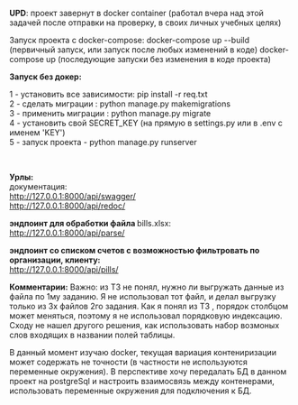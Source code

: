 <p><b>UPD</b>: проект завернут в docker container (работал вчера над этой задачей после отправки на проверку, в cвоих личных учебных целях)</p> 
<p>Запуск проекта с docker-compose:
  docker-compose up --build (первичный запуск, или запуск после любых изменений в коде)
  docker-compose up (последующие запуски без изменения в коде проекта)</p>





<b>Запуск без докер:</b>
<p>
1 - установить все зависимости: pip install -r req.txt <br>
2 - сделать миграции : python manage.py makemigrations <br>
3 - применить миграции : python manage.py migrate <br>
4 - установить свой SECRET_KEY (на прямую в settings.py или в .env c именем 'KEY') <br>
5 - запуск проекта - python manage.py runserver</p> <br>

<strong>Урлы:</strong><br>
  документация:<br>
    http://127.0.0.1:8000/api/swagger/<br>
    http://127.0.0.1:8000/api/redoc/<br>
    
  <b>эндпоинт для обработки файла </b>bills.xlsx:<br>
    http://127.0.0.1:8000/api/parse/<br>
  
  <b>эндпоинт со списком счетов с возможностью фильтровать по организации, клиенту:</b><br>
    http://127.0.0.1:8000/api/pills/<br>
    

<b>Комментарии:</b>
Важно: 
из ТЗ не понял, нужно ли выгружать данные из файла по 1му заданию. Я не использовал тот файл, и делал выгрузку только из 3х файлов 2го задания.
Как я понял из ТЗ , порядок столбцом может меняться, поэтому я не использовал порядковую индексацию. Сходу не нашел другого решения, как использовать набор возмоных слов входящих в названии полей таблицы.


В данный момент изучаю docker, текущая вариация контениризации может содержать не точности (в частности не используются переменные окружения).
В перспективе хочу передалать БД в данном проект на postgreSql и настроить взаимосвязь между контенерами, использовать переменные окружения для подключения к БД.
